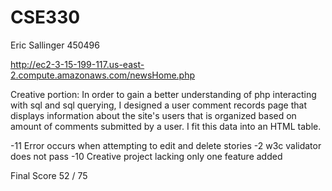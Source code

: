 # CSE330
Eric Sallinger
450496

http://ec2-3-15-199-117.us-east-2.compute.amazonaws.com/newsHome.php

Creative portion:
In order to gain a better understanding of php interacting with sql and sql querying, I designed a user comment records page that displays information about the site's users that is organized based on amount of comments submitted by a user. I fit this data into an HTML table.

-11 Error occurs when attempting to edit and delete stories 
-2 w3c validator does not pass
-10 Creative project lacking only one feature added 

Final Score 52 / 75
